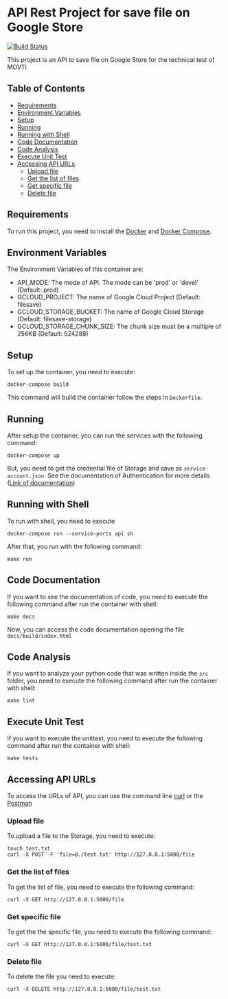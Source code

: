 # API Rest Project for save file on Google Store

[![Build Status](https://travis-ci.org/luizender/filesave-api.svg?branch=master)](https://travis-ci.org/luizender/filesave-api)

This project is an API to save file on Google Store for the technical test of MOVTI

## Table of Contents

* [Requirements](#requirements)
* [Environment Variables](#environment-variables)
* [Setup](#setup)
* [Running](#running)
* [Running with Shell](#running-with-shell)
* [Code Documentation](#code-documentation)
* [Code Analysis](#code-analysis)
* [Execute Unit Test](#execute-unit-test)
* [Accessing API URLs](#accessing-api-urls)
    * [Upload file](#upload-file)
    * [Get the list of files](#get-the-list-of-files)
    * [Get specific file](#get-specific-file)
    * [Delete file](#delete-file)

## Requirements

To run this project, you need to install the [Docker](https://docs.docker.com/install/) and [Docker Compose](https://docs.docker.com/compose/install/).

## Environment Variables

The Environment Variables of this container are:
* API_MODE: The mode of API. The mode can be 'prod' or 'devel' (Default: prod)
* GCLOUD_PROJECT: The name of Google Cloud Project (Default: filesave)
* GCLOUD_STORAGE_BUCKET: The name of Google Cloud Storage (Default: filesave-storage)
* GCLOUD_STORAGE_CHUNK_SIZE: The chunk size must be a multiple of 256KB (Default: 524288)

## Setup

To set up the container, you need to execute:

```
docker-compose build
```

This command will build the container follow the steps in ```Dockerfile```.

## Running

After setup the container, you can run the services with the following command:

```
docker-compose up
```

But, you need to get the credential file of Storage and save as ```service-account.json```. See the documentation of Authentication for more details ([Link of documentation](https://cloud.google.com/docs/authentication/getting-started))

## Running with Shell

To run with shell, you need to execute

```
docker-compose run --service-ports api sh
```

After that, you run with the following command:

```
make run
```

## Code Documentation

If you want to see the documentation of code, you need to execute the following command after run the container with shell:

```
make docs
```

Now, you can access the code documentation opening the file ```docs/build/index.html```

## Code Analysis

If you want to analyze your python code that was written inside the ```src``` folder, you need to execute the following command after run the container with shell:

```
make lint
```

## Execute Unit Test

If you want to execute the unittest, you need to execute the following command after run the container with shell:

```
make tests
```

## Accessing API URLs

To access the URLs of API, you can use the command line [curl](https://curl.haxx.se/) or the [Postman](https://www.getpostman.com/)

### Upload file

To upload a file to the Storage, you need to execute:
```
touch test.txt
curl -X POST -F 'file=@./test.txt' http://127.0.0.1:5000/file
```

### Get the list of files

To get the list of file, you need to execute the following command:

```
curl -X GET http://127.0.0.1:5000/file
```

### Get specific file

To get the the specific file, you need to execute the following command:

```
curl -X GET http://127.0.0.1:5000/file/test.txt
```

### Delete file

To delete the file you need to execute:

```
curl -X DELETE http://127.0.0.1:5000/file/test.txt
```
